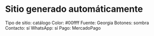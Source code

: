 # Sitio generado automáticamente

Tipo de sitio: catálogo
Color: #00ffff
Fuente: Georgia
Botones: sombra
Contacto: sí
WhatsApp: sí
Pago: MercadoPago
